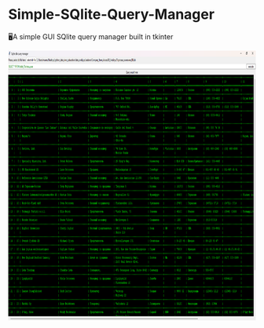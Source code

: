 # Simple-SQlite-Query-Manager
🖥️A simple GUI SQlite query manager built in tkinter

<img width="700" height="550" src=".github/bd_screen.png">
